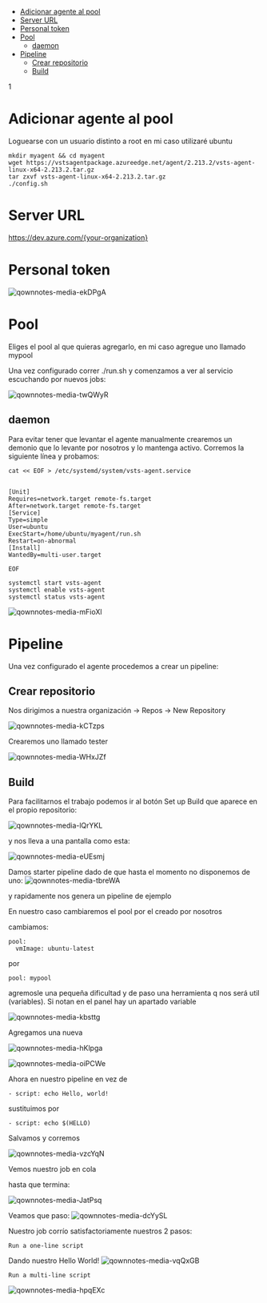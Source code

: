 - [Adicionar agente al pool](#adicionar-agente-al-pool)
- [Server URL](#server-url)
- [Personal token](#personal-token)
- [Pool](#pool)
  - [daemon](#daemon)
- [Pipeline](#pipeline)
  - [Crear repositorio](#crear-repositorio)
  - [Build](#build)


1
# Adicionar agente al pool
Loguearse con un usuario distinto a root en mi caso utilizaré ubuntu

```
mkdir myagent && cd myagent
wget https://vstsagentpackage.azureedge.net/agent/2.213.2/vsts-agent-linux-x64-2.213.2.tar.gz
tar zxvf vsts-agent-linux-x64-2.213.2.tar.gz
./config.sh
```

# Server URL
https://dev.azure.com/{your-organization}

# Personal token
![qownnotes-media-ekDPgA](../../media/qownnotes-media-ekDPgA.png)


# Pool
Eliges el pool al que quieras agregarlo, en mi caso agregue uno llamado mypool

Una vez configurado correr ./run.sh y comenzamos a ver al servicio escuchando por nuevos jobs:

![qownnotes-media-twQWyR](../../media/qownnotes-media-twQWyR.png)

## daemon
Para evitar tener que levantar el agente manualmente crearemos un demonio que lo levante por nosotros y lo mantenga activo. Corremos la siguiente línea y probamos:


```
cat << EOF > /etc/systemd/system/vsts-agent.service


[Unit]
Requires=network.target remote-fs.target
After=network.target remote-fs.target
[Service]
Type=simple
User=ubuntu
ExecStart=/home/ubuntu/myagent/run.sh
Restart=on-abnormal
[Install]
WantedBy=multi-user.target

EOF
```
```
systemctl start vsts-agent
systemctl enable vsts-agent
systemctl status vsts-agent
```
![qownnotes-media-mFioXl](../../media/qownnotes-media-mFioXl.png)


# Pipeline

Una vez configurado el agente procedemos a crear un pipeline:

## Crear repositorio

Nos dirigimos a nuestra organización -> Repos -> New Repository

![qownnotes-media-kCTzps](../../media/qownnotes-media-kCTzps.png)

Crearemos uno llamado tester

![qownnotes-media-WHxJZf](../../media/qownnotes-media-WHxJZf.png)


## Build

Para facilitarnos el trabajo podemos ir al botón Set up Build que aparece en el propio repositorio:

![qownnotes-media-lQrYKL](../../media/qownnotes-media-lQrYKL.png)

y nos lleva a una pantalla como esta:

![qownnotes-media-eUEsmj](../../media/qownnotes-media-eUEsmj.png)

Damos starter pipeline dado de que hasta el momento no disponemos de uno:
![qownnotes-media-tbreWA](../../media/qownnotes-media-tbreWA.png)

y rapidamente nos genera un pipeline de ejemplo

En nuestro caso cambiaremos el pool por el creado por nosotros

cambiamos:
```
pool:
  vmImage: ubuntu-latest
```

por

`pool: mypool`

agremosle una pequeña dificultad y de paso una herramienta q nos será util (variables). Si notan en el panel hay un apartado variable

![qownnotes-media-kbsttg](../../media/qownnotes-media-kbsttg.png)

Agregamos una nueva

![qownnotes-media-hKlpga](../../media/qownnotes-media-hKlpga.png)

![qownnotes-media-oiPCWe](../../media/qownnotes-media-oiPCWe.png)

Ahora en nuestro pipeline en vez de 

`- script: echo Hello, world!`

sustituimos por 

`- script: echo $(HELLO)`

Salvamos y corremos

![qownnotes-media-vzcYqN](../../media/qownnotes-media-vzcYqN.png)

Vemos nuestro job en cola

hasta que termina:

![qownnotes-media-JatPsq](../../media/qownnotes-media-JatPsq.png)

Veamos que paso:
![qownnotes-media-dcYySL](../../media/qownnotes-media-dcYySL.png)

Nuestro job corrío satisfactoriamente nuestros 2 pasos:

`Run a one-line script`

Dando nuestro Hello World!
![qownnotes-media-vqQxGB](../../media/qownnotes-media-vqQxGB.png)

`Run a multi-line script`

![qownnotes-media-hpqEXc](../../media/qownnotes-media-hpqEXc.png)


